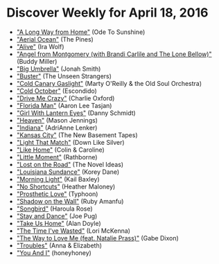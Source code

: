 # Discover Weekly for April 18, 2016

- ["A Long Way from Home"](https://open.spotify.com/track/529wqF5ENVsVXSCi2tnKY3) (Ode To Sunshine)
- ["Aerial Ocean"](https://open.spotify.com/track/3LimkeXxuTqVfZ1rrXKD3f) (The Pines)
- ["Alive"](https://open.spotify.com/track/49bTh2iHZzelNeuhniLnYJ) (Ira Wolf)
- ["Angel from Montgomery (with Brandi Carlile and The Lone Bellow)"](https://open.spotify.com/track/4H3ejkTt6zQvk87kXwkv7a) (Buddy Miller)
- ["Big Umbrella"](https://open.spotify.com/track/494bBHmyeyC8XJBEEguBmH) (Jonah Smith)
- ["Buster"](https://open.spotify.com/track/3JuZ7dCqgOyqlLQDVAHzGO) (The Unseen Strangers)
- ["Cold Canary Gaslight"](https://open.spotify.com/track/2S6hFFkVmG8FpjWCFrfKRI) (Marty O'Reilly & the Old Soul Orchestra)
- ["Cold October"](https://open.spotify.com/track/3LFgZGgHjE7zYBzyPJZYG6) (Escondido)
- ["Drive Me Crazy"](https://open.spotify.com/track/2ZIxV72tSs8NufZeS5GUCA) (Charlie Oxford)
- ["Florida Man"](https://open.spotify.com/track/34zfr8SH8TIuWUVLLLxwoH) (Aaron Lee Tasjan)
- ["Girl With Lantern Eyes"](https://open.spotify.com/track/2A0VT7BWAUSeInbqYzb4ta) (Danny Schmidt)
- ["Heaven"](https://open.spotify.com/track/1gkgfQtAGTPu2FIOgok9bx) (Mason Jennings)
- ["Indiana"](https://open.spotify.com/track/7ofMgbhCVU4LXGfiewf9QG) (AdriAnne Lenker)
- ["Kansas City"](https://open.spotify.com/track/2JTBNz8VZx7i38pcPROWuz) (The New Basement Tapes)
- ["Light That Match"](https://open.spotify.com/track/5iiXIpA0AGJekS2sOsMBUf) (Down Like Silver)
- ["Like Home"](https://open.spotify.com/track/0kbBV4SisEr2q9zH8cMEI6) (Colin & Caroline)
- ["Little Moment"](https://open.spotify.com/track/1dwLyrQXQeDQe14UIdWfFr) (Rathborne)
- ["Lost on the Road"](https://open.spotify.com/track/7yP77UvkestwyzTdXNVWoq) (The Novel Ideas)
- ["Louisiana Sundance"](https://open.spotify.com/track/46MlX83KcTxCsS5EdnLNly) (Korey Dane)
- ["Morning Light"](https://open.spotify.com/track/2llYzG6J8um01MgNipdwop) (Kail Baxley)
- ["No Shortcuts"](https://open.spotify.com/track/6SLprBMSkA7WdElqsC3vCA) (Heather Maloney)
- ["Prosthetic Love"](https://open.spotify.com/track/3Uy5Sji10E3hTbSsSVEgVw) (Typhoon)
- ["Shadow on the Wall"](https://open.spotify.com/track/6OzQtMYNezSZH210yGUapy) (Ruby Amanfu)
- ["Songbird"](https://open.spotify.com/track/69BuQgF7oNIM7W2AeJHhX7) (Haroula Rose)
- ["Stay and Dance"](https://open.spotify.com/track/5r20uqYmR0ElDmdy93bpaO) (Joe Pug)
- ["Take Us Home"](https://open.spotify.com/track/5OqCs9PssoSV2qY4kwn79N) (Alan Doyle)
- ["The Time I've Wasted"](https://open.spotify.com/track/1JtvwshkJMxfm4oRhJp93C) (Lori McKenna)
- ["The Way to Love Me (feat. Natalie Prass)"](https://open.spotify.com/track/3nY8Cvs9vWbVlyGFrOaJ7e) (Gabe Dixon)
- ["Troubles"](https://open.spotify.com/track/1wo9I2YTmu2l7K9PYq5zAa) (Anna & Elizabeth)
- ["You And I"](https://open.spotify.com/track/5iM96lSuVJvJNP7ActVw4z) (honeyhoney)

